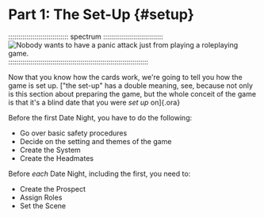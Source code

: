 # Part 1: The Set-Up {#setup}

:::::::::::::::::::::::::::::: spectrum ::::::::::::::::::::::::::::::
![Nobody wants to have a panic attack just from playing a roleplaying game.](art/spectrum/panic.jpg)
::::::::::::::::::::::::::::::::::::::::::::::::::::::::::::::::::::::

Now that you know how the cards work, we're going to tell you how 
the game is set up.
["the set-up" has a double meaning, see, because not only is this section about
preparing the game, but the whole conceit of the game is that it's a blind
date that you were *set up* on]{.ora}

Before the first Date Night, you have to do the following:

- Go over basic safety procedures
- Decide on the setting and themes of the game
- Create the System
- Create the Headmates

Before *each* Date Night, including the first, you need to:

- Create the Prospect
- Assign Roles
- Set the Scene

